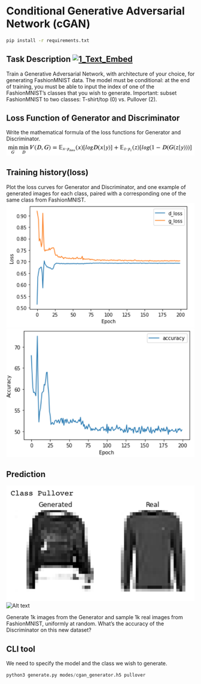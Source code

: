 # Conditional Generative Adversarial Network (cGAN)

```sh
pip install -r requirements.txt
```

## Task Description [![1_Text_Embed](https://colab.research.google.com/assets/colab-badge.svg)](https://colab.research.google.com/)
Train a Generative Adversarial Network, with architecture of your choice, for
generating FashionMNIST data. The model must be conditional: at the end of
training, you must be able to input the index of one of the FashionMNIST’s classes
that you wish to generate. Important: subset FashionMNIST to two classes:
T-shirt/top (0) vs. Pullover (2). 

## Loss Function of Generator and Discriminator
Write the mathematical formula of the loss functions for Generator and Discriminator.
![Alt text](images/loss_function.png?raw=true "Loss function")

## Training history(loss)
Plot the loss curves for Generator and Discriminator, and one example of generated images for
each class, paired with a corresponding one of the same class from FashionMNIST.
![Alt text](images/loss_history.png?raw=true "Loss history")
![Alt text](images/accuracy.png?raw=true "Accuracy history")

## Prediction
![Alt text](images/fake_vs_real_pullover.png?raw=true "T-shirt generated")
![Alt text](images/fake_vs_real_t-shirt.png?raw=true "Pullover generated")

Generate 1k images from the Generator and sample 1k real images from
FashionMNIST, uniformly at random. What’s the accuracy of the Discriminator on this
new dataset? 


## CLI tool
We need to specify the model and the class we wish to generate.
```python
python3 generate.py modes/cgan_generator.h5 pullover
```
